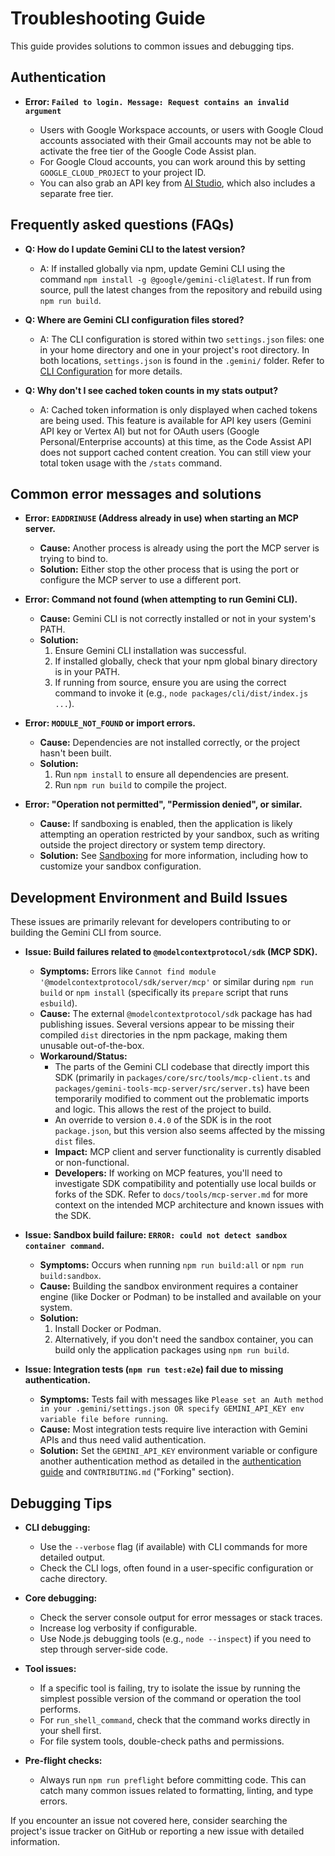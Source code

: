 # Troubleshooting Guide

This guide provides solutions to common issues and debugging tips.

## Authentication

- **Error: `Failed to login. Message: Request contains an invalid argument`**

  - Users with Google Workspace accounts, or users with Google Cloud accounts
    associated with their Gmail accounts may not be able to activate the free
    tier of the Google Code Assist plan.
  - For Google Cloud accounts, you can work around this by setting
    `GOOGLE_CLOUD_PROJECT` to your project ID.
  - You can also grab an API key from [AI
    Studio](http://aistudio.google.com/app/apikey), which also includes a
    separate free tier.

## Frequently asked questions (FAQs)

- **Q: How do I update Gemini CLI to the latest version?**

  - A: If installed globally via npm, update Gemini CLI using the command `npm install -g @google/gemini-cli@latest`. If run from source, pull the latest changes from the repository and rebuild using `npm run build`.

- **Q: Where are Gemini CLI configuration files stored?**

  - A: The CLI configuration is stored within two `settings.json` files: one in your home directory and one in your project's root directory. In both locations, `settings.json` is found in the `.gemini/` folder. Refer to [CLI Configuration](./cli/configuration.md) for more details.

- **Q: Why don't I see cached token counts in my stats output?**

  - A: Cached token information is only displayed when cached tokens are being used. This feature is available for API key users (Gemini API key or Vertex AI) but not for OAuth users (Google Personal/Enterprise accounts) at this time, as the Code Assist API does not support cached content creation. You can still view your total token usage with the `/stats` command.

## Common error messages and solutions

- **Error: `EADDRINUSE` (Address already in use) when starting an MCP server.**

  - **Cause:** Another process is already using the port the MCP server is trying to bind to.
  - **Solution:**
    Either stop the other process that is using the port or configure the MCP server to use a different port.

- **Error: Command not found (when attempting to run Gemini CLI).**

  - **Cause:** Gemini CLI is not correctly installed or not in your system's PATH.
  - **Solution:**
    1.  Ensure Gemini CLI installation was successful.
    2.  If installed globally, check that your npm global binary directory is in your PATH.
    3.  If running from source, ensure you are using the correct command to invoke it (e.g., `node packages/cli/dist/index.js ...`).

- **Error: `MODULE_NOT_FOUND` or import errors.**

  - **Cause:** Dependencies are not installed correctly, or the project hasn't been built.
  - **Solution:**
    1.  Run `npm install` to ensure all dependencies are present.
    2.  Run `npm run build` to compile the project.

- **Error: "Operation not permitted", "Permission denied", or similar.**

  - **Cause:** If sandboxing is enabled, then the application is likely attempting an operation restricted by your sandbox, such as writing outside the project directory or system temp directory.
  - **Solution:** See [Sandboxing](./cli/configuration.md#sandboxing) for more information, including how to customize your sandbox configuration.

## Development Environment and Build Issues

These issues are primarily relevant for developers contributing to or building the Gemini CLI from source.

- **Issue: Build failures related to `@modelcontextprotocol/sdk` (MCP SDK).**
  - **Symptoms:** Errors like `Cannot find module '@modelcontextprotocol/sdk/server/mcp'` or similar during `npm run build` or `npm install` (specifically its `prepare` script that runs `esbuild`).
  - **Cause:** The external `@modelcontextprotocol/sdk` package has had publishing issues. Several versions appear to be missing their compiled `dist` directories in the npm package, making them unusable out-of-the-box.
  - **Workaround/Status:**
    - The parts of the Gemini CLI codebase that directly import this SDK (primarily in `packages/core/src/tools/mcp-client.ts` and `packages/gemini-tools-mcp-server/src/server.ts`) have been temporarily modified to comment out the problematic imports and logic. This allows the rest of the project to build.
    - An override to version `0.4.0` of the SDK is in the root `package.json`, but this version also seems affected by the missing `dist` files.
    - **Impact:** MCP client and server functionality is currently disabled or non-functional.
    - **Developers:** If working on MCP features, you'll need to investigate SDK compatibility and potentially use local builds or forks of the SDK. Refer to `docs/tools/mcp-server.md` for more context on the intended MCP architecture and known issues with the SDK.

- **Issue: Sandbox build failure: `ERROR: could not detect sandbox container command`.**
  - **Symptoms:** Occurs when running `npm run build:all` or `npm run build:sandbox`.
  - **Cause:** Building the sandbox environment requires a container engine (like Docker or Podman) to be installed and available on your system.
  - **Solution:**
    1. Install Docker or Podman.
    2. Alternatively, if you don't need the sandbox container, you can build only the application packages using `npm run build`.

- **Issue: Integration tests (`npm run test:e2e`) fail due to missing authentication.**
  - **Symptoms:** Tests fail with messages like `Please set an Auth method in your .gemini/settings.json OR specify GEMINI_API_KEY env variable file before running`.
  - **Cause:** Most integration tests require live interaction with Gemini APIs and thus need valid authentication.
  - **Solution:** Set the `GEMINI_API_KEY` environment variable or configure another authentication method as detailed in the [authentication guide](./cli/authentication.md) and `CONTRIBUTING.md` ("Forking" section).

## Debugging Tips

- **CLI debugging:**

  - Use the `--verbose` flag (if available) with CLI commands for more detailed output.
  - Check the CLI logs, often found in a user-specific configuration or cache directory.

- **Core debugging:**

  - Check the server console output for error messages or stack traces.
  - Increase log verbosity if configurable.
  - Use Node.js debugging tools (e.g., `node --inspect`) if you need to step through server-side code.

- **Tool issues:**

  - If a specific tool is failing, try to isolate the issue by running the simplest possible version of the command or operation the tool performs.
  - For `run_shell_command`, check that the command works directly in your shell first.
  - For file system tools, double-check paths and permissions.

- **Pre-flight checks:**
  - Always run `npm run preflight` before committing code. This can catch many common issues related to formatting, linting, and type errors.

If you encounter an issue not covered here, consider searching the project's issue tracker on GitHub or reporting a new issue with detailed information.
